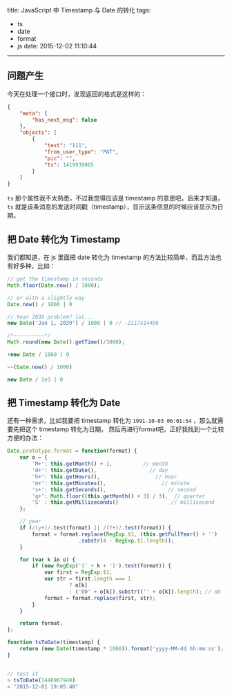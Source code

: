 title: JavaScript 中 Timestamp 与 Date 的转化
tags:
  - ts
  - date
  - format
  - js
date: 2015-12-02 11:10:44
---
## 问题产生
今天在处理一个接口时，发现返回的格式是这样的：
```json
{
    "meta": {
        "has_next_msg": false
    },
    "objects": [
        {
            "text": "111",
            "from_user_type": "PAT",
            "pic": "",
            "ts": 1419939065
        }
    ]
}
```

`ts` 那个属性我不太熟悉，不过我觉得应该是 timestamp 的意思吧。后来才知道，`ts` 就是该条消息的发送时间戳（timestamp），显示这条信息的时候应该显示为日期。

## 把 Date 转化为 Timestamp

我们都知道，在 js 里面把 date 转化为 timestamp 的方法比较简单，而且方法也有好多种，比如：

```js
// get the timestamp in seconds
Math.floor(Date.now() / 1000);

// or with a slightly way
Date.now() / 1000 | 0

// Year 2038 problem? lol...
new Date('Jan 1, 2039') / 1000 | 0 // -2117514496 

/*----------*/
Math.round(new Date().getTime()/1000);

+new Date / 1000 | 0

~~(Date.now() / 1000)

new Date / 1e3 | 0
```

## 把 Timestamp 转化为 Date

还有一种需求，比如我要把 timestamp 转化为 `1991-10-03 06:01:54` ，那么就需要先把这个 timestamp 转化为日期， 然后再进行format吧，正好我找到一个比较方便的办法：
```js
Date.prototype.format = function(format) {
    var o = {
        'M+': this.getMonth() + 1,          // month
        'd+': this.getDate(),                 // day
        'h+': this.getHours(),                  // hour
        'm+': this.getMinutes(),                  // minute
        's+': this.getSeconds(),                    // second     
        'q+': Math.floor((this.getMonth() + 3) / 3),  // quarter
        'S' : this.getMilliseconds()                 // millisecond
    };

    // year
    if (/(y+)/.test(format) || /(Y+)/.test(format)) {
        format = format.replace(RegExp.$1, (this.getFullYear() + '')
                       .substr(4 - RegExp.$1.length));
    }

    for (var k in o) {
        if (new RegExp('(' + k + ')').test(format)) {
            var first = RegExp.$1;
            var str = first.length === 1
                    ? o[k]
                    : ('00' + o[k]).substr(('' + o[k]).length); // nb
            format = format.replace(first, str);
        }
    }

    return format;
};

function tsToDate(timestamp) {
    return (new Date(timestamp * 1000)).format('yyyy-MM-dd hh:mm:ss');
}


// test it
> tsToDate(1448967948)
< "2015-12-01 19:05:48"
```
